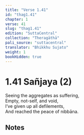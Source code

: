```yaml
---
title: "Verse 1.41"
id: "thag1.41"
chapter: 1
verse: 41
slug: "thag1.41"
edition: "SuttaCentral"
collection: "Theragāthā"
pali_source: "suttacentral"
translator: "Bhikkhu Sujato"
weight: 1
bookHidden: true
---
```


# 1.41 Sañjaya (2)  

Seeing the aggregates as suffering,  
Empty, not-self, and void,  
I’ve given up all defilements,  
And reached the peace of nibbāna.

## Notes